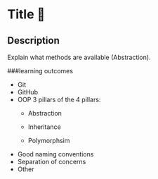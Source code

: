 # Title 🌮

## Description

Explain what methods are available (Abstraction).



###learning outcomes

- Git
- GitHub
- OOP 3 pillars of the 4 pillars:
    - Abstraction
    
    - Inheritance
    
    - Polymorphsim
- Good naming conventions
- Separation of concerns
- Other